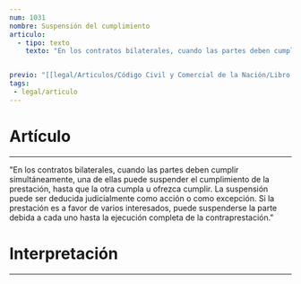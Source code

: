 ```yaml
---
num: 1031
nombre: Suspensión del cumplimiento
articulo: 
  - tipo: texto
    texto: "En los contratos bilaterales, cuando las partes deben cumplir simultáneamente, una de ellas puede suspender el cumplimiento de la prestación, hasta que la otra cumpla u ofrezca cumplir. La suspensión puede ser deducida judicialmente como acción o como excepción. Si la prestación es a favor de varios interesados, puede suspenderse la parte debida a cada uno hasta la ejecución completa de la contraprestación."


previo: "[[legal/Articulos/Código Civil y Comercial de la Nación/Libro Tercero/Título 2/Capítulo 9/Sección 3/Sección 3, Suspensión del cumplimiento y fuerza mayor.md|Sección 3, Suspensión del cumplimiento y fuerza mayor]]"
tags: 
 - legal/articulo
---
```

# Artículo
---
"En los contratos bilaterales, cuando las partes deben cumplir simultáneamente, una de ellas puede suspender el cumplimiento de la prestación, hasta que la otra cumpla u ofrezca cumplir. La suspensión puede ser deducida judicialmente como acción o como excepción. Si la prestación es a favor de varios interesados, puede suspenderse la parte debida a cada uno hasta la ejecución completa de la contraprestación."

# Interpretación
---
